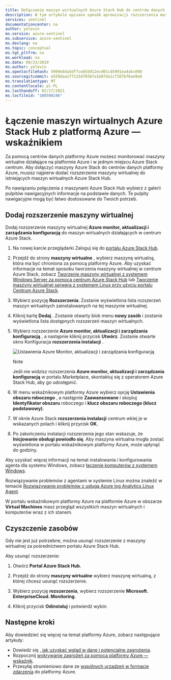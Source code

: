```yaml
---
title: Dołączanie maszyn wirtualnych Azure Stack Hub do centrów danych platformy Azure | Microsoft Docs
description: W tym artykule opisano sposób aprowizacji rozszerzenia maszyny wirtualnej Azure Monitor, aktualizacji i zarządzania konfiguracją na maszynach wirtualnych Azure Stack Hub oraz monitorowania ich przy użyciu centrów na platformie Azure.
services: sentinel
documentationcenter: na
author: yelevin
ms.service: azure-sentinel
ms.subservice: azure-sentinel
ms.devlang: na
ms.topic: conceptual
ms.tgt_pltfrm: na
ms.workload: na
ms.date: 09/23/2019
ms.author: yelevin
ms.openlocfilehash: 5999e8da5dffce85dd12ecd01cd5991ea4abc098
ms.sourcegitcommit: e559daa1f7115d703bfa1b87da1cf267bf6ae9e8
ms.translationtype: MT
ms.contentlocale: pl-PL
ms.lasthandoff: 02/17/2021
ms.locfileid: "100590246"
---
```

# <a name="connect-azure-stack-hub-virtual-machines-to-azure-sentinel"></a>Łączenie maszyn wirtualnych Azure Stack Hub z platformą Azure — wskaźnikiem

Za pomocą centrów danych platformy Azure możesz monitorować maszyny wirtualne działające na platformie Azure i w jednym miejscu Azure Stack centrum. Aby dołączyć maszyny Azure Stack do centrów danych platformy Azure, musisz najpierw dodać rozszerzenie maszyny wirtualnej do istniejących maszyn wirtualnych Azure Stack Hub. 

Po nawiązaniu połączenia z maszynami Azure Stack Hub wybierz z galerii pulpitów nawigacyjnych informacje na podstawie danych. Te pulpity nawigacyjne mogą być łatwo dostosowane do Twoich potrzeb.

## <a name="add-the-virtual-machine-extension"></a>Dodaj rozszerzenie maszyny wirtualnej 

Dodaj rozszerzenie maszyny wirtualnej **Azure monitor, aktualizacji i zarządzania konfiguracją** do maszyn wirtualnych działających w centrum Azure Stack. 

1. Na nowej karcie przeglądarki Zaloguj się do [portalu Azure Stack Hub](/azure-stack/user/azure-stack-use-portal#access-the-portal).

1. Przejdź do strony **maszyny wirtualne** , wybierz maszynę wirtualną, która ma być chroniona za pomocą platformy Azure. Aby uzyskać informacje na temat sposobu tworzenia maszyny wirtualnej w centrum Azure Stack, zobacz [Tworzenie maszyny wirtualnej z systemem Windows Server za pomocą centrum Azure Stack Hub](/azure-stack/user/azure-stack-quick-windows-portal) lub [Tworzenie maszyny wirtualnej serwera z systemem Linux przy użyciu portalu Centrum Azure Stack](/azure-stack/user/azure-stack-quick-linux-portal).

1. Wybierz pozycję **Rozszerzenia**. Zostanie wyświetlona lista rozszerzeń maszyn wirtualnych zainstalowanych na tej maszynie wirtualnej.

1. Kliknij kartę **Dodaj** . Zostanie otwarty blok menu **nowy zasób** i zostanie wyświetlona lista dostępnych rozszerzeń maszyn wirtualnych. 

1. Wybierz rozszerzenie **Azure monitor, aktualizacji i zarządzania konfiguracją** , a następnie kliknij przycisk **Utwórz**. Zostanie otwarte okno Konfiguracja **rozszerzenia instalacji** .

   ![Ustawienia Azure Monitor, aktualizacji i zarządzania konfiguracją](./media/connect-azure-stack/azure-monitor-extension-fix.png)  

   >[!NOTE]
   > Jeśli nie widzisz rozszerzenia **Azure monitor, aktualizacji i zarządzania konfiguracją** w portalu Marketplace, skontaktuj się z operatorem Azure Stack Hub, aby go udostępnić.

1. W menu wskaźnikowym platformy Azure wybierz opcję **Ustawienia obszaru roboczego** , a następnie **Zaawansowane** i skopiuj **Identyfikator obszaru** roboczego i **klucz obszaru roboczego (klucz podstawowy)**. 

1. W oknie Azure Stack **rozszerzenia instalacji** centrum wklej je w wskazanych polach i kliknij przycisk **OK**.

1. Po zakończeniu instalacji rozszerzenia jego stan wskazuje, że **Inicjowanie obsługi powiodło się**. Aby maszyna wirtualna mogła zostać wyświetlona w portalu wskaźnikowym platformy Azure, może upłynąć do godziny.

Aby uzyskać więcej informacji na temat instalowania i konfigurowania agenta dla systemu Windows, zobacz [łączenie komputerów z systemem Windows](../azure-monitor/agents/agent-windows.md#install-agent-using-setup-wizard).

Rozwiązywanie problemów z agentami w systemie Linux można znaleźć w temacie [Rozwiązywanie problemów z usługą Azure log Analytics Linux Agent](../azure-monitor/agents/agent-linux-troubleshoot.md).

W portalu wskaźnikowym platformy Azure na platformie Azure w obszarze **Virtual Machines** masz przegląd wszystkich maszyn wirtualnych i komputerów wraz z ich stanem. 

## <a name="clean-up-resources"></a>Czyszczenie zasobów

Gdy nie jest już potrzebne, można usunąć rozszerzenie z maszyny wirtualnej za pośrednictwem portalu Azure Stack Hub.

Aby usunąć rozszerzenie:

1. Otwórz **Portal Azure Stack Hub**.

1. Przejdź do strony **maszyny wirtualne** wybierz maszynę wirtualną, z której chcesz usunąć rozszerzenie.

1. Wybierz pozycję **rozszerzenia**, wybierz rozszerzenie **Microsoft. EnterpriseCloud. Monitoring**.

1. Kliknij przycisk **Odinstaluj** i potwierdź wybór.

## <a name="next-steps"></a>Następne kroki

Aby dowiedzieć się więcej na temat platformy Azure, zobacz następujące artykuły:

- Dowiedz się [, jak uzyskać wgląd w dane i potencjalne zagrożenia](quickstart-get-visibility.md).
- Rozpocznij [wykrywanie zagrożeń za pomocą platformy Azure — wskaźnik](tutorial-detect-threats-built-in.md).
- Przesyłaj strumieniowo dane ze [wspólnych urządzeń w formacie zdarzenia](connect-common-event-format.md) do platformy Azure.
